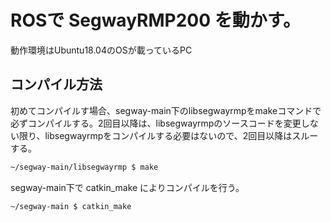 # ROSで SegwayRMP200 を動かす。
動作環境はUbuntu18.04のOSが載っているPC
## コンパイル方法
初めてコンパイルす場合、segway-main下のlibsegwayrmpをmakeコマンドで必ずコンパイルする。2回目以降は、libsegwayrmpのソースコードを変更しない限り、libsegwayrmpをコンパイルする必要はないので、2回目以降はスルーする。
```bash
~/segway-main/libsegwayrmp $ make
```
segway-main下で catkin_make によりコンパイルを行う。
```bash
~/segway-main $ catkin_make
```
